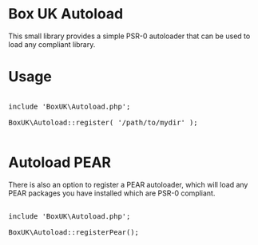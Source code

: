 Box UK Autoload
===============

This small library provides a simple PSR-0 autoloader that can be used to load
any compliant library.

Usage
=====

<pre>

include 'BoxUK\Autoload.php';

BoxUK\Autoload::register( '/path/to/mydir' );

</pre>

Autoload PEAR
=============

There is also an option to register a PEAR autoloader, which will load any
PEAR packages you have installed which are PSR-0 compliant.

<pre>

include 'BoxUK\Autoload.php';

BoxUK\Autoload::registerPear();

</pre>
